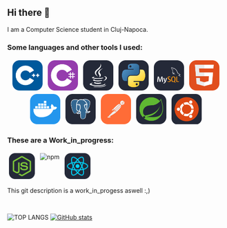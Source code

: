 ## Hi there 👋


I am a Computer Science student in Cluj-Napoca.


### Some languages and other tools I used:
<p align="center">
<img src="https://github.com/tandpfun/skill-icons/blob/main/icons/CPP.svg" alt="CPP" height="70" style="vertical-align:top; margin:4px">
<img src="https://github.com/tandpfun/skill-icons/blob/main/icons/CS.svg" alt="C#" height="70" style="vertical-align:top; margin:4px">
<img src="https://github.com/tandpfun/skill-icons/blob/main/icons/Java-Dark.svg" alt="Java" height="70" style="vertical-align:top; margin:4px">
<img src="https://github.com/tandpfun/skill-icons/blob/main/icons/Python-Dark.svg" alt="Python" height="70" style="vertical-align:top; margin:4px">
<img src="https://github.com/tandpfun/skill-icons/blob/main/icons/MySQL-Dark.svg" alt="MySQL" height="70" style="vertical-align:top; margin:4px">
<img src="https://github.com/tandpfun/skill-icons/blob/main/icons/HTML.svg" alt="HTML" height="70" style="vertical-align:top; margin:4px">
<img src="https://github.com/tandpfun/skill-icons/blob/main/icons/Docker.svg" alt="Docker" height="70" style="vertical-align:top; margin:4px">
<img src="https://github.com/tandpfun/skill-icons/blob/main/icons/PostgreSQL-Dark.svg" alt="PostgreSQL" height="70" style="vertical-align:top; margin:4px">
<img src="https://github.com/tandpfun/skill-icons/blob/main/icons/Postman.svg" alt="Postman" height="70" style="vertical-align:top; margin:4px">
<img src="https://github.com/tandpfun/skill-icons/blob/main/icons/Spring-Dark.svg" alt="Spring" height="70" style="vertical-align:top; margin:4px">
<img src="https://github.com/tandpfun/skill-icons/blob/main/icons/Ubuntu-Dark.svg" alt="Ubuntu" height="70" style="vertical-align:top; margin:4px">
</p>


### These are a Work_in_progress:
<p>
<img src="https://github.com/tandpfun/skill-icons/blob/main/icons/NodeJS-Dark.svg" alt="NodeJS" height="60" style="vertical-align:top; margin:4px">
<img src="https://github.com/tandpfun/skill-icons/blob/main/icons/Npm-Dark.svg" alt="npm" height="60" style="vertical-align:top; margin:4px">
<img src="https://github.com/tandpfun/skill-icons/blob/main/icons/React-Dark.svg" alt="React" height="60" style="vertical-align:top; margin:4px"
</p>

This git description is a work_in_progess aswell :,)

<br/>

![TOP LANGS](https://github-readme-stats.vercel.app/api/top-langs/?username=ana-says-hi&layout=compact&theme=transparent)
[![GitHub stats](https://github-readme-stats.vercel.app/api?username=ana-says-hi)](https://github.com/ana-says-hi/github-readme-stats)

<!--
**ana-says-hi/ana-says-hi** is a ✨ _special_ ✨ repository because its `README.md` (this file) appears on your GitHub profile.

Here are some ideas to get you started:

- 🔭 I’m currently working on ...
- 🌱 I’m currently learning ...
- 👯 I’m looking to collaborate on ...
- 🤔 I’m looking for help with ...
- 💬 Ask me about ...
- 📫 How to reach me: ...
- 😄 Pronouns: ...
- ⚡ Fun fact: ...
-->
